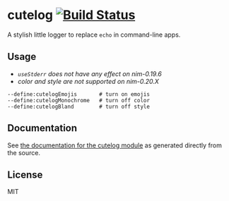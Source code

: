 # cutelog [![Build Status](https://travis-ci.org/disruptek/cutelog.svg?branch=master)](https://travis-ci.org/disruptek/cutelog)

A stylish little logger to replace `echo` in command-line apps.

## Usage

- _`useStderr` does not have any effect on nim-0.19.6_
- _color and style are not supported on nim-0.20.X_

```
--define:cutelogEmojis       # turn on emojis
--define:cutelogMonochrome   # turn off color
--define:cutelogBland        # turn off style
```

## Documentation
See [the documentation for the cutelog module](https://disruptek.github.io/cutelog/cutelog.html) as generated directly from the source.

## License
MIT
